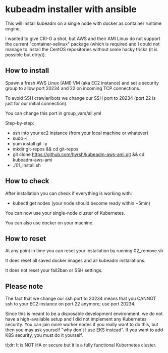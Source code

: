 # kubeadm installer with ansible

This will install kubeadm on a single node with docker as container runtime engine.

I wanted to give CRI-O a shot, but AWS and their AMI Linux do not support the current "container-selinux" package (which is required and I could not manage to install the CentOS repositories without some hacky tricks (it is possible but dirty)).

## How to install

Spawn a fresh AWS Linux (AMI) VM (aka EC2 instance) and set a security group to allow port 20234 and 22 on incoming TCP connections.

To avoid SSH crawler/bots we change our SSH port to 20234 (port 22 is just for our initial connection).

You can change this port in group\_vars/all.yml

Step-by-step:
- ssh into your ec2 instance (from your local machine or whatever)
- sudo -i
- yum install git -y
- mkdir git-repos && cd git-repos
- git clone https://github.com/hyrsh/kubeadm-aws-ami.git && cd kubeadm-aws-ami
- ./01\_install.sh

## How to check

After installation you can check if everything is working with:
- kubectl get nodes (your node should become ready within ~5min)

You can now use your single-node cluster of Kubernetes.

You can also use docker on your machine.

## How to reset

At any point in time you can reset your installation by running 02\_remove.sh

It does reset all saved docker images and all kubeadm installations.

It does not reset your fail2ban or SSH settings.

## Please note

The fact that we change our ssh port to 20234 means that you CANNOT ssh to your EC2 instance on port 22 anymore; use port 20234.

Since this is meant to be a disposable development environment, we do not have a high-available setup and I did not implement any Kubernetes security. You can join more worker nodes if you really want to do this, but then you may ask yourself "why don't I use EKS instead". If you want to add K8S security, you must do it yourself.

tl;dr: It is NOT HA or secure but it is a fully functional Kubernetes cluster.
